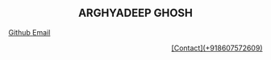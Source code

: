 **<h2 style="text-align: center;">ARGHYADEEP GHOSH</h2>**

<a style="text-align: left;" href="https://github.com/Arghyadeep2412">
<u>Github</u>
</a>
<a style="text-align: center;" href="arghyadeepofficialg24@gmail.com">
<u>Email</u>
</a>
<p style="text-align: right;">
<u>[Contact](+918607572609)</u>
</p>

